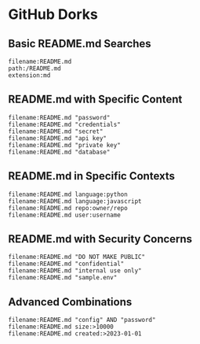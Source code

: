 # GitHub Dorks

## Basic README.md Searches
```
filename:README.md
path:/README.md
extension:md
```

## README.md with Specific Content
```
filename:README.md "password"
filename:README.md "credentials"
filename:README.md "secret"
filename:README.md "api key"
filename:README.md "private key"
filename:README.md "database"
```

## README.md in Specific Contexts
```
filename:README.md language:python
filename:README.md language:javascript
filename:README.md repo:owner/repo
filename:README.md user:username
```

## README.md with Security Concerns
```
filename:README.md "DO NOT MAKE PUBLIC"
filename:README.md "confidential"
filename:README.md "internal use only"
filename:README.md "sample.env"
```

## Advanced Combinations
```
filename:README.md "config" AND "password"
filename:README.md size:>10000
filename:README.md created:>2023-01-01
```
